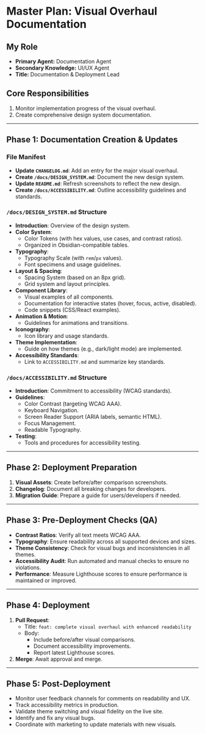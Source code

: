 # Master Plan: Visual Overhaul Documentation

## My Role
- **Primary Agent:** Documentation Agent
- **Secondary Knowledge:** UI/UX Agent
- **Title:** Documentation & Deployment Lead

## Core Responsibilities
1.  Monitor implementation progress of the visual overhaul.
2.  Create comprehensive design system documentation.

---

## Phase 1: Documentation Creation & Updates

### File Manifest
- **Update `CHANGELOG.md`**: Add an entry for the major visual overhaul.
- **Create `/docs/DESIGN_SYSTEM.md`**: Document the new design system.
- **Update `README.md`**: Refresh screenshots to reflect the new design.
- **Create `/docs/ACCESSIBILITY.md`**: Outline accessibility guidelines and standards.

### `/docs/DESIGN_SYSTEM.md` Structure
- **Introduction**: Overview of the design system.
- **Color System**:
    - Color Tokens (with hex values, use cases, and contrast ratios).
    - Organized in Obsidian-compatible tables.
- **Typography**:
    - Typography Scale (with `rem`/`px` values).
    - Font specimens and usage guidelines.
- **Layout & Spacing**:
    - Spacing System (based on an 8px grid).
    - Grid system and layout principles.
- **Component Library**:
    - Visual examples of all components.
    - Documentation for interactive states (hover, focus, active, disabled).
    - Code snippets (CSS/React examples).
- **Animation & Motion**:
    - Guidelines for animations and transitions.
- **Iconography**:
    - Icon library and usage standards.
- **Theme Implementation**:
    - Guide on how themes (e.g., dark/light mode) are implemented.
- **Accessibility Standards**:
    - Link to `ACCESSIBILITY.md` and summarize key standards.

### `/docs/ACCESSIBILITY.md` Structure
- **Introduction**: Commitment to accessibility (WCAG standards).
- **Guidelines**:
    - Color Contrast (targeting WCAG AAA).
    - Keyboard Navigation.
    - Screen Reader Support (ARIA labels, semantic HTML).
    - Focus Management.
    - Readable Typography.
- **Testing**:
    - Tools and procedures for accessibility testing.

---

## Phase 2: Deployment Preparation

1.  **Visual Assets**: Create before/after comparison screenshots.
2.  **Changelog**: Document all breaking changes for developers.
3.  **Migration Guide**: Prepare a guide for users/developers if needed.

---

## Phase 3: Pre-Deployment Checks (QA)

- **Contrast Ratios**: Verify all text meets WCAG AAA.
- **Typography**: Ensure readability across all supported devices and sizes.
- **Theme Consistency**: Check for visual bugs and inconsistencies in all themes.
- **Accessibility Audit**: Run automated and manual checks to ensure no violations.
- **Performance**: Measure Lighthouse scores to ensure performance is maintained or improved.

---

## Phase 4: Deployment

1.  **Pull Request**:
    - Title: `feat: complete visual overhaul with enhanced readability`
    - Body:
        - Include before/after visual comparisons.
        - Document accessibility improvements.
        - Report latest Lighthouse scores.
2.  **Merge**: Await approval and merge.

---

## Phase 5: Post-Deployment

- Monitor user feedback channels for comments on readability and UX.
- Track accessibility metrics in production.
- Validate theme switching and visual fidelity on the live site.
- Identify and fix any visual bugs.
- Coordinate with marketing to update materials with new visuals.
